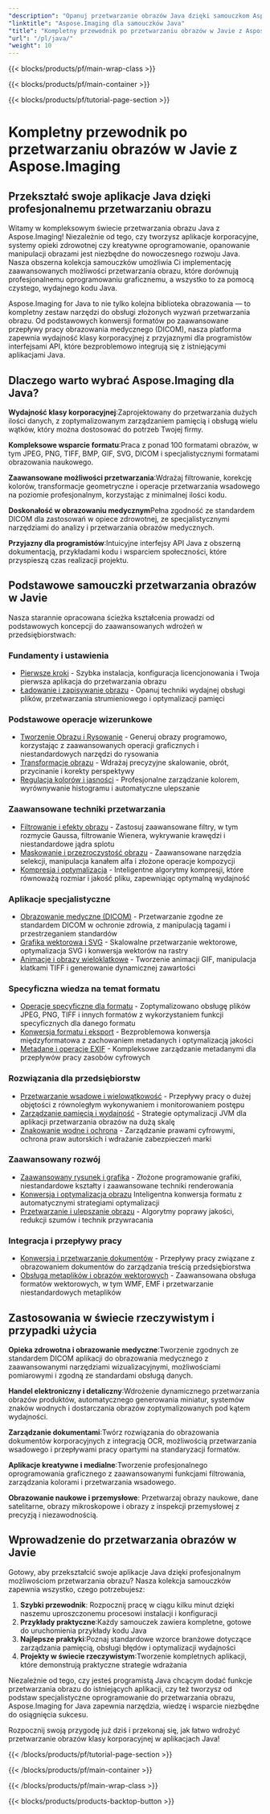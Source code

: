 ```yaml
---
"description": "Opanuj przetwarzanie obrazów Java dzięki samouczkom Aspose.Imaging. Poznaj konwersję obrazów, ulepszanie, przetwarzanie DICOM, operacje wsadowe i zaawansowane techniki filtrowania dzięki kompleksowym przewodnikom krok po kroku."
"linktitle": "Aspose.Imaging dla samouczków Java"
"title": "Kompletny przewodnik po przetwarzaniu obrazów w Javie z Aspose.Imaging dla Javy"
"url": "/pl/java/"
"weight": 10
---
```


{{< blocks/products/pf/main-wrap-class >}}

{{< blocks/products/pf/main-container >}}

{{< blocks/products/pf/tutorial-page-section >}}

# Kompletny przewodnik po przetwarzaniu obrazów w Javie z Aspose.Imaging

## Przekształć swoje aplikacje Java dzięki profesjonalnemu przetwarzaniu obrazu

Witamy w kompleksowym świecie przetwarzania obrazu Java z Aspose.Imaging! Niezależnie od tego, czy tworzysz aplikacje korporacyjne, systemy opieki zdrowotnej czy kreatywne oprogramowanie, opanowanie manipulacji obrazami jest niezbędne do nowoczesnego rozwoju Java. Nasza obszerna kolekcja samouczków umożliwia Ci implementację zaawansowanych możliwości przetwarzania obrazu, które dorównują profesjonalnemu oprogramowaniu graficznemu, a wszystko to za pomocą czystego, wydajnego kodu Java.

Aspose.Imaging for Java to nie tylko kolejna biblioteka obrazowania — to kompletny zestaw narzędzi do obsługi złożonych wyzwań przetwarzania obrazu. Od podstawowych konwersji formatów po zaawansowane przepływy pracy obrazowania medycznego (DICOM), nasza platforma zapewnia wydajność klasy korporacyjnej z przyjaznymi dla programistów interfejsami API, które bezproblemowo integrują się z istniejącymi aplikacjami Java.

## Dlaczego warto wybrać Aspose.Imaging dla Java?

**Wydajność klasy korporacyjnej**:Zaprojektowany do przetwarzania dużych ilości danych, z zoptymalizowanym zarządzaniem pamięcią i obsługą wielu wątków, który można dostosować do potrzeb Twojej firmy.

**Kompleksowe wsparcie formatu**:Praca z ponad 100 formatami obrazów, w tym JPEG, PNG, TIFF, BMP, GIF, SVG, DICOM i specjalistycznymi formatami obrazowania naukowego.

**Zaawansowane możliwości przetwarzania**:Wdrażaj filtrowanie, korekcję kolorów, transformacje geometryczne i operacje przetwarzania wsadowego na poziomie profesjonalnym, korzystając z minimalnej ilości kodu.

**Doskonałość w obrazowaniu medycznym**Pełna zgodność ze standardem DICOM dla zastosowań w opiece zdrowotnej, ze specjalistycznymi narzędziami do analizy i przetwarzania obrazów medycznych.

**Przyjazny dla programistów**:Intuicyjne interfejsy API Java z obszerną dokumentacją, przykładami kodu i wsparciem społeczności, które przyspieszą czas realizacji projektu.

## Podstawowe samouczki przetwarzania obrazów w Javie

Nasza starannie opracowana ścieżka kształcenia prowadzi od podstawowych koncepcji do zaawansowanych wdrożeń w przedsiębiorstwach:

### Fundamenty i ustawienia
- [Pierwsze kroki](./getting-started/) - Szybka instalacja, konfiguracja licencjonowania i Twoja pierwsza aplikacja do przetwarzania obrazu
- [Ładowanie i zapisywanie obrazu](./image-loading-saving/) - Opanuj techniki wydajnej obsługi plików, przetwarzania strumieniowego i optymalizacji pamięci

### Podstawowe operacje wizerunkowe
- [Tworzenie Obrazu i Rysowanie](./image-creation-drawing/) - Generuj obrazy programowo, korzystając z zaawansowanych operacji graficznych i niestandardowych narzędzi do rysowania
- [Transformacje obrazu](./image-transformations/) - Wdrażaj precyzyjne skalowanie, obrót, przycinanie i korekty perspektywy
- [Regulacja kolorów i jasności](./color-brightness-adjustments/) - Profesjonalne zarządzanie kolorem, wyrównywanie histogramu i automatyczne ulepszanie

### Zaawansowane techniki przetwarzania
- [Filtrowanie i efekty obrazu](./image-filtering-effects/) - Zastosuj zaawansowane filtry, w tym rozmycie Gaussa, filtrowanie Wienera, wykrywanie krawędzi i niestandardowe jądra splotu
- [Maskowanie i przezroczystość obrazu](./image-masking-transparency/) - Zaawansowane narzędzia selekcji, manipulacja kanałem alfa i złożone operacje kompozycji
- [Kompresja i optymalizacja](./compression-optimization/) - Inteligentne algorytmy kompresji, które równoważą rozmiar i jakość pliku, zapewniając optymalną wydajność

### Aplikacje specjalistyczne
- [Obrazowanie medyczne (DICOM)](./medical-imaging-dicom/) - Przetwarzanie zgodne ze standardem DICOM w ochronie zdrowia, z manipulacją tagami i przestrzeganiem standardów
- [Grafika wektorowa i SVG](./vector-graphics-svg/) - Skalowalne przetwarzanie wektorowe, optymalizacja SVG i konwersja wektorów na rastry
- [Animacje i obrazy wieloklatkowe](./animation-multi-frame-images/) - Tworzenie animacji GIF, manipulacja klatkami TIFF i generowanie dynamicznej zawartości

### Specyficzna wiedza na temat formatu
- [Operacje specyficzne dla formatu](./format-specific-operations/) - Zoptymalizowano obsługę plików JPEG, PNG, TIFF i innych formatów z wykorzystaniem funkcji specyficznych dla danego formatu
- [Konwersja formatu i eksport](./format-conversion-export/) - Bezproblemowa konwersja międzyformatowa z zachowaniem metadanych i optymalizacją jakości
- [Metadane i operacje EXIF](./metadata-exif-operations/) - Kompleksowe zarządzanie metadanymi dla przepływów pracy zasobów cyfrowych

### Rozwiązania dla przedsiębiorstw
- [Przetwarzanie wsadowe i wielowątkowość](./batch-processing-multi-threading/) - Przepływy pracy o dużej objętości z równoległym wykonywaniem i monitorowaniem postępu
- [Zarządzanie pamięcią i wydajność](./memory-management-performance/) - Strategie optymalizacji JVM dla aplikacji przetwarzania obrazów na dużą skalę
- [Znakowanie wodne i ochrona](./watermarking-protection/) - Zarządzanie prawami cyfrowymi, ochrona praw autorskich i wdrażanie zabezpieczeń marki

### Zaawansowany rozwój
- [Zaawansowany rysunek i grafika](./advanced-drawing-graphics/) - Złożone programowanie grafiki, niestandardowe kształty i zaawansowane techniki renderowania
- [Konwersja i optymalizacja obrazu](./image-conversion-and-optimization/) Inteligentna konwersja formatu z automatycznymi strategiami optymalizacji
- [Przetwarzanie i ulepszanie obrazu](./image-processing-and-enhancement/) - Algorytmy poprawy jakości, redukcji szumów i technik przywracania

### Integracja i przepływy pracy
- [Konwersja i przetwarzanie dokumentów](./document-conversion-and-processing/) - Przepływy pracy związane z obrazowaniem dokumentów do zarządzania treścią przedsiębiorstwa
- [Obsługa metaplików i obrazów wektorowych](./metafile-and-vector-image-handling/) - Zaawansowana obsługa formatów wektorowych, w tym WMF, EMF i przetwarzanie niestandardowych metaplików

## Zastosowania w świecie rzeczywistym i przypadki użycia

**Opieka zdrowotna i obrazowanie medyczne**:Tworzenie zgodnych ze standardem DICOM aplikacji do obrazowania medycznego z zaawansowanymi narzędziami wizualizacyjnymi, możliwościami pomiarowymi i zgodną ze standardami obsługą danych.

**Handel elektroniczny i detaliczny**:Wdrożenie dynamicznego przetwarzania obrazów produktów, automatycznego generowania miniatur, systemów znaków wodnych i dostarczania obrazów zoptymalizowanych pod kątem wydajności.

**Zarządzanie dokumentami**:Twórz rozwiązania do obrazowania dokumentów korporacyjnych z integracją OCR, możliwością przetwarzania wsadowego i przepływami pracy opartymi na standaryzacji formatów.

**Aplikacje kreatywne i medialne**:Tworzenie profesjonalnego oprogramowania graficznego z zaawansowanymi funkcjami filtrowania, zarządzania kolorami i przetwarzania wsadowego.

**Obrazowanie naukowe i przemysłowe**: Przetwarzaj obrazy naukowe, dane satelitarne, obrazy mikroskopowe i obrazy z inspekcji przemysłowej z precyzją i niezawodnością.

## Wprowadzenie do przetwarzania obrazów w Javie

Gotowy, aby przekształcić swoje aplikacje Java dzięki profesjonalnym możliwościom przetwarzania obrazu? Nasza kolekcja samouczków zapewnia wszystko, czego potrzebujesz:

1. **Szybki przewodnik**: Rozpocznij pracę w ciągu kilku minut dzięki naszemu uproszczonemu procesowi instalacji i konfiguracji
2. **Przykłady praktyczne**:Każdy samouczek zawiera kompletne, gotowe do uruchomienia przykłady kodu Java
3. **Najlepsze praktyki**:Poznaj standardowe wzorce branżowe dotyczące zarządzania pamięcią, obsługi błędów i optymalizacji wydajności
4. **Projekty w świecie rzeczywistym**:Tworzenie kompletnych aplikacji, które demonstrują praktyczne strategie wdrażania

Niezależnie od tego, czy jesteś programistą Java chcącym dodać funkcje przetwarzania obrazu do istniejących aplikacji, czy też tworzysz od podstaw specjalistyczne oprogramowanie do przetwarzania obrazu, Aspose.Imaging for Java zapewnia narzędzia, wiedzę i wsparcie niezbędne do osiągnięcia sukcesu.

Rozpocznij swoją przygodę już dziś i przekonaj się, jak łatwo wdrożyć przetwarzanie obrazów klasy korporacyjnej w aplikacjach Java!

{{< /blocks/products/pf/tutorial-page-section >}}

{{< /blocks/products/pf/main-container >}}

{{< /blocks/products/pf/main-wrap-class >}}

{{< blocks/products/products-backtop-button >}}